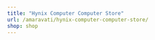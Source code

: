 ```yaml
---
title: "Hynix Computer Computer Store"
url: /amaravati/hynix-computer-computer-store/
shop: shop
---
```

